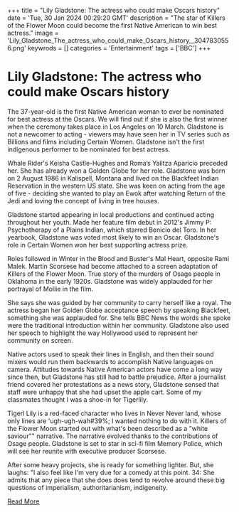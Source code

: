 +++
title = "Lily Gladstone: The actress who could make Oscars history"
date = 'Tue, 30 Jan 2024 00:29:20 GMT'
description = "The star of Killers of the Flower Moon could become the first Native American to win best actress."
image = 'Lily_Gladstone_The_actress_who_could_make_Oscars_history__3047830556.png'
keywrods =  []
categories = 'Entertainment'
tags = ['BBC']
+++

# Lily Gladstone: The actress who could make Oscars history

The 37-year-old is the first Native American woman to ever be nominated for best actress at the Oscars.
We will find out if she is also the first winner when the ceremony takes place in Los Angeles on 10 March.
Gladstone is not a newcomer to acting - viewers may have seen her in TV series such as Billions and films including Certain Women.
Gladstone isn't the first indigenous performer to be nominated for best actress.

Whale Rider<bb>'s Keisha Castle-Hughes and Roma’s Yalitza Aparicio preceded her.
She has already won a Golden Globe for her role.
Gladstone was born on 2 August 1986 in Kalispell, Montana and lived on the Blackfeet Indian Reservation in the western US state.
She was keen on acting from the age of five - deciding she wanted to play an Ewok after watching Return of the Jedi and loving the concept of living in tree houses.

Gladstone started appearing in local productions and continued acting throughout her youth.
Made her feature film debut in 2012<bb>'s Jimmy P: Psychotherapy of a Plains Indian, which starred Benicio del Toro.
In her yearbook, Gladstone was voted most likely to win an Oscar.
Gladstone's role in Certain Women won her best supporting actress prize.

Roles followed in Winter in the Blood and Buster<bb>'s Mal Heart, opposite Rami Malek.
Martin Scorsese had become attached to a screen adaptation of Killers of the Flower Moon.
True story of the murders of Osage people in Oklahoma in the early 1920s.
Gladstone was widely applauded for her portrayal of Mollie in the film.

She says she was guided by her community to carry herself like a royal.
The actress began her Golden Globe acceptance speech by speaking Blackfeet, something she was applauded for.
She tells BBC News the words she spoke were the traditional introduction within her community.
Gladstone also used her speech to highlight the way Hollywood used to represent her community on screen.

Native actors used to speak their lines in English, and then their sound mixers would run them backwards to accomplish Native languages on camera.
Attitudes towards Native American actors have come a long way since then, but Gladstone has still had to battle prejudice.
After a journalist friend covered her protestations as a news story, Gladstone sensed that staff were unhappy that she had upset the apple cart.
Some of my classmates thought I was a shoe-in for Tigerlily.

Tigerl Lily is a red-faced character who lives in Never Never land, whose only lines are <bb>'ugh-ugh-wah<bb>#39%; I wanted nothing to do with it.
Killers of the Flower Moon started out with what<bb>'s been described as a <bb>"white saviour<bb>"" narrative.
The narrative evolved thanks to the contributions of Osage people.
Gladstone is set to star in sci-fi film Memory Police, which will see her reunite with executive producer Scorsese.

After some heavy projects, she is ready for something lighter.
But, she laughs: <bb>"I also feel like I<bb>'m very due for a comedy at this point.
34: She admits that any piece that she does does tend to revolve around these big questions of imperialism, authoritarianism, indigeneity.


[Read More](https://www.bbc.co.uk/news/entertainment-arts-68109353)
